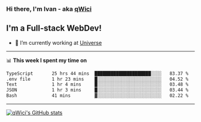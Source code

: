 ### Hi there, I'm Ivan - aka [qWici][website]

## I'm a Full-stack WebDev!
- 🔭 I’m currently working at [Universe][universe]

---

📊 **This week I spent my time on**
<!--START_SECTION:waka-->

```txt
TypeScript       25 hrs 44 mins  █████████████████████░░░░   83.37 %
.env file        1 hr 23 mins    █░░░░░░░░░░░░░░░░░░░░░░░░   04.52 %
Text             1 hr 4 mins     █░░░░░░░░░░░░░░░░░░░░░░░░   03.48 %
JSON             1 hr 3 mins     █░░░░░░░░░░░░░░░░░░░░░░░░   03.44 %
Bash             41 mins         ▓░░░░░░░░░░░░░░░░░░░░░░░░   02.22 %
```

<!--END_SECTION:waka-->

---

[![qWici's GitHub stats](https://github-readme-stats.vercel.app/api?username=qWici)](https://github.com/qWici/github-readme-stats)

[website]: https://devkucher.com
[twitter]: https://twitter.com/KucherDev
[linkedin]: https://www.linkedin.com/in/ivankucher
[universe]: https://universeapps.limited
